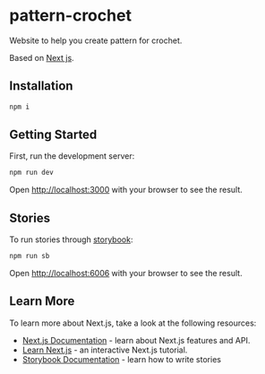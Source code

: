 # pattern-crochet

Website to help you create pattern for crochet.

Based on [Next js](https://nextjs.org).


## Installation

```bash
npm i
```

## Getting Started

First, run the development server:

```bash
npm run dev
```

Open [http://localhost:3000](http://localhost:3000) with your browser to see the result.

## Stories

To run stories through [storybook](https://storybook.js.org/):

```bash
npm run sb
```

Open [http://localhost:6006](http://localhost:6006) with your browser to see the result.


## Learn More

To learn more about Next.js, take a look at the following resources:

- [Next.js Documentation](https://nextjs.org/docs) - learn about Next.js features and API.
- [Learn Next.js](https://nextjs.org/learn) - an interactive Next.js tutorial.
- [Storybook Documentation](https://storybook.js.org/docs/react/get-started/install/) - learn how to write stories
